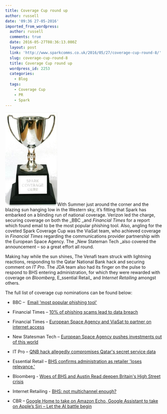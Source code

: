 ```yaml
---
title: Coverage Cup round up
author: russell
date: '09:36 27-05-2016'
imported_from_wordpress:
  author: russell
  comments: true
  date: 2016-05-27T08:36:13.000Z
  layout: post
  link: 'http://www.sparkcomms.co.uk/2016/05/27/coverage-cup-round-8/'
  slug: coverage-cup-round-8
  title: Coverage Cup round up
  wordpress_id: 2253
  categories:
    - Blog
  tags:
    - Coverage Cup
    - PR
    - Spark
---
```


![Coverage cup](Coverage-cup-167x300.jpg)With Summer just around the corner and the blazing sun hanging low in the Western sky, it’s fitting that Spark has embarked on a blinding run of national coverage. Verizon led the charge, securing coverage on both the _BBC _and _Financial Times_ for a report which found email to be the most popular phishing tool. Also, angling for the coveted Spark Coverage Cup was the ViaSat team, who achieved coverage in _Financial Times_ regarding the communications provider partnership with the European Space Agency. The _New Stateman Tech _also covered the announcement – so a great effort all round.

Making hay while the sun shines, The Venafi team struck with lightning reactions, responding to the Qatar National Bank hack and securing comment on _IT Pro_. The JDA team also had its finger on the pulse to respond to BHS entering administration, for which they were rewarded with coverage on _Bloomberg_, E_ssential Retail_ and _Internet Retailing_ amongst others.

The full list of coverage cup nominations can be found below:



 	
  * BBC –  [Email 'most popular phishing tool'](http://www.bbc.co.uk/news/technology-36130407)

 	
  * Financial Times – [10% of phishing scams lead to data breach](https://next.ft.com/content/9ef7aebc-0b1a-11e6-9456-444ab5211a2f#axzz470tTukRX)

 	
  * Financial Times – [European Space Agency and ViaSat to partner on internet access](https://next.ft.com/content/4e379002-0c85-11e6-9456-444ab5211a2f?siteedition=intl&_i_location=http%3A%2F%2Fwww.ft.com%2Fcms%2Fs%2F0%2F4e379002-0c85-11e6-9456-444ab5211a2f.html%3Fsiteedition%3Dintl&_i_referer=&classification=conditional_standard&iab=barrier-app#axzz4752hRdzX)

 	
  * New Statesman Tech – [European Space Agency pushes investments out of this world](http://tech.newstatesman.com/enterprise-it/european-space-agency-pushes-investments-out-of-this-world)

 	
  * IT Pro – [QNB hack allegedly compromises Qatar's secret service data](http://www.itpro.co.uk/security/26432/qnb-hack-allegedly-compromises-qatars-secret-service-data)

 	
  * Essential Retail – [BHS confirms administration as retailer 'loses relevance.'](http://www.essentialretail.com/news/in-store/article/571e090f5b553-bhs-confirms-administration-as-retailer-loses-relevance)

 	
  * Bloomberg - [Woes of BHS and Austin Read deepen Britain's High Street crisis](http://www.bloomberg.com/news/articles/2016-04-26/woes-of-bhs-and-austin-reed-deepen-britain-s-high-street-crisis)

 	
  * Internet Retailing - [BHS: not multichannel enough?](http://internetretailing.net/2016/04/bhs-not-multichannel-enough/)

 	
  * CBR – [Google Home to take on Amazon Echo, Google Assistant to take on Apple’s Siri – Let the AI battle begin](http://www.cbronline.com/news/internet-of-things/consumer/google-home-to-take-on-amazon-echo-google-assistant-to-take-on-apples-siri-let-the-ai-battle-begin-4897971)


